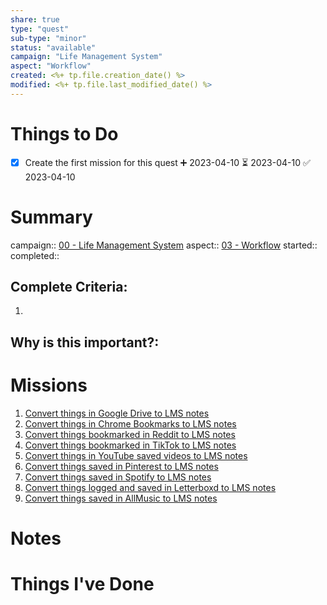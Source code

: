```yaml
---
share: true
type: "quest"
sub-type: "minor"
status: "available"
campaign: "Life Management System"
aspect: "Workflow"
created: <%+ tp.file.creation_date() %> 
modified: <%+ tp.file.last_modified_date() %>
---
```

 
 
# Things to Do
- [x] Create the first mission for this quest ➕ 2023-04-10 ⏳ 2023-04-10 ✅ 2023-04-10
# Summary
campaign:: [00 - Life Management System](./00%20-%20Life%20Management%20System.md)
aspect:: [03 - Workflow](./03%20-%20Workflow.md)
started:: 
completed::
## Complete Criteria:
1. 

## Why is this important?:

# Missions
1. [Convert things in Google Drive to LMS notes](./Convert%20things%20in%20Google%20Drive%20to%20LMS%20notes.md)
2. [Convert things in Chrome Bookmarks to LMS notes](Convert%20things%20in%20Chrome%20Bookmarks%20to%20LMS%20notes.md)
3. [Convert things bookmarked in Reddit to LMS notes](Convert%20things%20bookmarked%20in%20Reddit%20to%20LMS%20notes.md)
4. [Convert things bookmarked in TikTok to LMS notes](Convert%20things%20bookmarked%20in%20TikTok%20to%20LMS%20notes.md)
5. [Convert things in YouTube saved videos to LMS notes](Convert%20things%20in%20YouTube%20saved%20videos%20to%20LMS%20notes.md)
6. [Convert things saved in Pinterest to LMS notes](Convert%20things%20saved%20in%20Pinterest%20to%20LMS%20notes.md)
7. [Convert things saved in Spotify to LMS notes](Convert%20things%20saved%20in%20Spotify%20to%20LMS%20notes.md)
8. [Convert things logged and saved in Letterboxd to LMS notes](Convert%20things%20logged%20and%20saved%20in%20Letterboxd%20to%20LMS%20notes.md)
9. [Convert things saved in AllMusic to LMS notes](Convert%20things%20saved%20in%20AllMusic%20to%20LMS%20notes.md)

# Notes


# Things I've Done